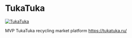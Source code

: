 # TukaTuka
[![TukaTuka](https://img.shields.io/badge/telegram-TukaTuka-green.svg?longCache=true&logo=telegram)](https://t.me/joinchat/DxwF3BBrUcQ5sQIi7fIpHw)


MVP TukaTuka recycling market platform https://tukatuka.ru/
